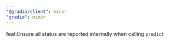 ```yaml
---
"@gradio/client": minor
"gradio": minor
---
```


feat:Ensure all status are reported internally when calling `predict`

